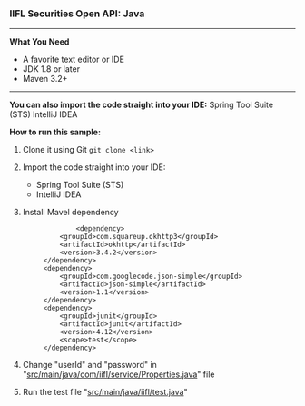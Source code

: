 ### IIFL Securities Open API: Java

------------
**What You Need**

- A favorite text editor or IDE
- JDK 1.8 or later
- Maven 3.2+

------------


**You can also import the code straight into your IDE:**
Spring Tool Suite (STS)
IntelliJ IDEA

**How to run this sample:**

1. Clone it using Git 
`git clone <link>`

2. Import the code straight into your IDE:
	- Spring Tool Suite (STS)
	- IntelliJ IDEA

3. Install Mavel dependency

					<dependency>
				<groupId>com.squareup.okhttp3</groupId>
				<artifactId>okhttp</artifactId>
				<version>3.4.2</version>
			</dependency>
			<dependency>
				<groupId>com.googlecode.json-simple</groupId>
				<artifactId>json-simple</artifactId>
				<version>1.1</version>
			</dependency>
			<dependency>
				<groupId>junit</groupId>
				<artifactId>junit</artifactId>
				<version>4.12</version>
				<scope>test</scope>
			</dependency>

4. Change "userId" and "password" in "[src/main/java/com/iifl/service/Properties.java](https://github.com/IIFLSecurities/TradingAPIs/blob/master/java/src/main/java/com/iifl/service/Properties.java "src/main/java/com/iifl/service/Properties.java")" file

5. Run the test file "[src/main/java/iifl/test.java](https://github.com/IIFLSecurities/TradingAPIs/blob/master/java/src/test/java/test2.java "src/main/java/iifl/test.java")"

